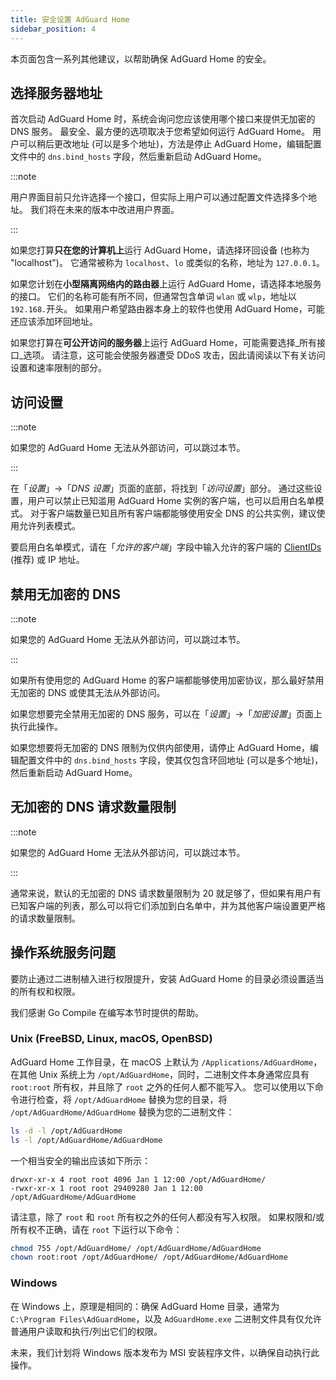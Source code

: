 ```yaml
---
title: 安全设置 AdGuard Home
sidebar_position: 4
---
```


本页面包含一系列其他建议，以帮助确保 AdGuard Home 的安全。

## 选择服务器地址

首次启动 AdGuard Home 时，系统会询问您应该使用哪个接口来提供无加密的 DNS 服务。 最安全、最方便的选项取决于您希望如何运行 AdGuard Home。 用户可以稍后更改地址 (可以是多个地址)，方法是停止 AdGuard Home，编辑配置文件中的 `dns.bind_hosts` 字段，然后重新启动 AdGuard Home。

:::note

用户界面目前只允许选择一个接口，但实际上用户可以通过配置文件选择多个地址。 我们将在未来的版本中改进用户界面。

:::

如果您打算**只在您的计算机上**运行 AdGuard Home，请选择环回设备 (也称为 "localhost")。 它通常被称为 `localhost`、`lo` 或类似的名称，地址为 `127.0.0.1`。

如果您计划在**小型隔离网络内的路由器**上运行 AdGuard Home，请选择本地服务的接口。 它们的名称可能有所不同，但通常包含单词 `wlan` 或 `wlp`，地址以 `192.168.`开头。 如果用户希望路由器本身上的软件也使用 AdGuard Home，可能还应该添加环回地址。

如果您打算在**可公开访问的服务器**上运行 AdGuard Home，可能需要选择_所有接口_选项。 请注意，这可能会使服务器遭受 DDoS 攻击，因此请阅读以下有关访问设置和速率限制的部分。

## 访问设置

:::note

如果您的 AdGuard Home 无法从外部访问，可以跳过本节。

:::

在「_设置_」→「_DNS 设置_」页面的底部，将找到「_访问设置_」部分。 通过这些设置，用户可以禁止已知滥用 AdGuard Home 实例的客户端，也可以启用白名单模式。 对于客户端数量已知且所有客户端都能够使用安全 DNS 的公共实例，建议使用允许列表模式。

要启用白名单模式，请在「_允许的客户端_」字段中输入允许的客户端的 [ClientIDs][cid] (推荐) 或 IP 地址。

[cid]: https://github.com/AdguardTeam/AdGuardHome/wiki/Clients#clientid

## 禁用无加密的 DNS

:::note

如果您的 AdGuard Home 无法从外部访问，可以跳过本节。

:::

如果所有使用您的 AdGuard Home 的客户端都能够使用加密协议，那么最好禁用无加密的 DNS 或使其无法从外部访问。

如果您想要完全禁用无加密的 DNS 服务，可以在「_设置_」→「_加密设置_」页面上执行此操作。

如果您想要将无加密的 DNS 限制为仅供内部使用，请停止 AdGuard Home，编辑配置文件中的 `dns.bind_hosts` 字段，使其仅包含环回地址 (可以是多个地址)，然后重新启动 AdGuard Home。

## 无加密的 DNS 请求数量限制

:::note

如果您的 AdGuard Home 无法从外部访问，可以跳过本节。

:::

通常来说，默认的无加密的 DNS 请求数量限制为 20 就足够了，但如果有用户有已知客户端的列表，那么可以将它们添加到白名单中，并为其他客户端设置更严格的请求数量限制。

## 操作系统服务问题

要防止通过二进制植入进行权限提升，安装 AdGuard Home 的目录必须设置适当的所有权和权限。

我们感谢 Go Compile 在编写本节时提供的帮助。

### Unix (FreeBSD, Linux, macOS, OpenBSD)

AdGuard Home 工作目录，在 macOS 上默认为 `/Applications/AdGuardHome`，在其他 Unix 系统上为 `/opt/AdGuardHome`，同时，二进制文件本身通常应具有 `root:root` 所有权，并且除了 `root` 之外的任何人都不能写入。 您可以使用以下命令进行检查，将 `/opt/AdGuardHome` 替换为您的目录，将 `/opt/AdGuardHome/AdGuardHome` 替换为您的二进制文件：

```sh
ls -d -l /opt/AdGuardHome
ls -l /opt/AdGuardHome/AdGuardHome
```

一个相当安全的输出应该如下所示：

```none
drwxr-xr-x 4 root root 4096 Jan 1 12:00 /opt/AdGuardHome/
-rwxr-xr-x 1 root root 29409280 Jan 1 12:00 /opt/AdGuardHome/AdGuardHome
```

请注意，除了 `root` 和 `root` 所有权之外的任何人都没有写入权限。 如果权限和/或所有权不正确，请在 `root` 下运行以下命令：

```sh
chmod 755 /opt/AdGuardHome/ /opt/AdGuardHome/AdGuardHome
chown root:root /opt/AdGuardHome/ /opt/AdGuardHome/AdGuardHome
```

### Windows

在 Windows 上，原理是相同的：确保 AdGuard Home 目录，通常为 `C:\Program Files\AdGuardHome`，以及 `AdGuardHome.exe` 二进制文件具有仅允许普通用户读取和执行/列出它们的权限。

未来，我们计划将 Windows 版本发布为 MSI 安装程序文件，以确保自动执行此操作。
